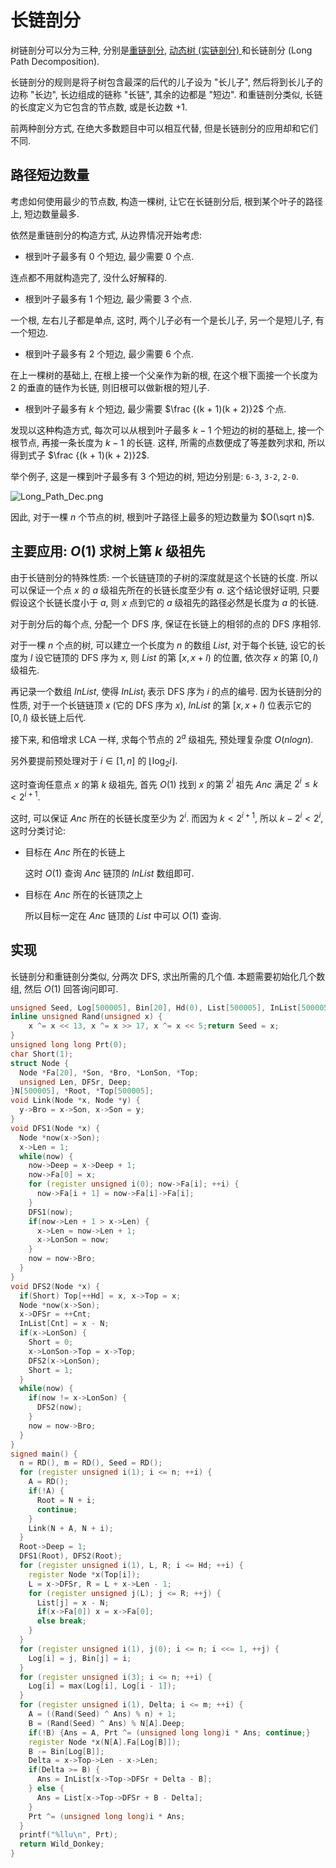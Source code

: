 # 长链剖分

树链剖分可以分为三种, 分别是[重链剖分](https://www.luogu.com.cn/blog/Wild-Donkey/qing-zhong-lian-pou-fen), [动态树 (实链剖分) ](https://www.luogu.com.cn/blog/Wild-Donkey/ding-ji-shu-shang-shuo-ju-jie-gou-lct) 和长链剖分 (Long Path Decomposition).

长链剖分的规则是将子树包含最深的后代的儿子设为 "长儿子", 然后将到长儿子的边称 "长边", 长边组成的链称 "长链", 其余的边都是 "短边". 和重链剖分类似, 长链的长度定义为它包含的节点数, 或是长边数 $+1$.

前两种剖分方式, 在绝大多数题目中可以相互代替, 但是长链剖分的应用却和它们不同.

## 路径短边数量

考虑如何使用最少的节点数, 构造一棵树, 让它在长链剖分后, 根到某个叶子的路径上, 短边数量最多.

依然是重链剖分的构造方式, 从边界情况开始考虑:

* 根到叶子最多有 $0$ 个短边, 最少需要 $0$ 个点.

连点都不用就构造完了, 没什么好解释的.

* 根到叶子最多有 $1$ 个短边, 最少需要 $3$ 个点.

一个根, 左右儿子都是单点, 这时, 两个儿子必有一个是长儿子, 另一个是短儿子, 有一个短边.

* 根到叶子最多有 $2$ 个短边, 最少需要 $6$ 个点.

在上一棵树的基础上, 在根上接一个父亲作为新的根, 在这个根下面接一个长度为 $2$ 的垂直的链作为长链, 则旧根可以做新根的短儿子.

* 根到叶子最多有 $k$ 个短边, 最少需要 $\frac {(k + 1)(k + 2)}2$ 个点.

发现以这种构造方式, 每次可以从根到叶子最多 $k - 1$ 个短边的树的基础上, 接一个根节点, 再接一条长度为 $k - 1$ 的长链. 这样, 所需的点数便成了等差数列求和, 所以得到式子 $\frac {(k + 1)(k + 2)}2$.

举个例子, 这是一棵到叶子最多有 $3$ 个短边的树, 短边分别是: `6-3`, `3-2`, `2-0`.

![Long_Path_Dec.png](https://i.loli.net/2021/06/24/mKwHsSTIJZYVXOb.png)

因此, 对于一棵 $n$ 个节点的树, 根到叶子路径上最多的短边数量为 $O(\sqrt n)$.

## 主要应用: $O(1)$ 求树上第 $k$ 级祖先

由于长链剖分的特殊性质: 一个长链链顶的子树的深度就是这个长链的长度. 所以可以保证一个点 $x$ 的 $a$ 级祖先所在的长链长度至少有 $a$. 这个结论很好证明, 只要假设这个长链长度小于 $a$, 则 $x$ 点到它的 $a$ 级祖先的路径必然是长度为 $a$ 的长链.

对于剖分后的每个点, 分配一个 DFS 序, 保证在长链上的相邻的点的 DFS 序相邻.

对于一棵 $n$ 个点的树, 可以建立一个长度为 $n$ 的数组 $List$, 对于每个长链, 设它的长度为 $l$ 设它链顶的 DFS 序为 $x$, 则 $List$ 的第 $[x, x + l)$ 的位置, 依次存 $x$ 的第 $[0, l)$ 级祖先.

再记录一个数组 $InList$, 使得 $InList_i$ 表示 DFS 序为 $i$ 的点的编号. 因为长链剖分的性质, 对于一个长链链顶 $x$ (它的 DFS 序为 $x$), $InList$ 的第 $[x, x + l)$ 位表示它的 $[0, l)$ 级长链上后代.

接下来, 和倍增求 LCA 一样, 求每个节点的 $2^a$ 级祖先, 预处理复杂度 $O(nlogn)$.

另外要提前预处理对于 $i \in [1, n]$ 的 $\lfloor \log_2 i \rfloor$.

这时查询任意点 $x$ 的第 $k$ 级祖先, 首先 $O(1)$ 找到 $x$ 的第 $2^i$ 祖先 $Anc$ 满足 $2^i \leq k < 2^{i + 1}$.

这时, 可以保证 $Anc$ 所在的长链长度至少为 $2^i$. 而因为 $k < 2^{i + 1}$, 所以 $k - 2^i < 2^i$, 这时分类讨论:

* 目标在 $Anc$ 所在的长链上

  这时 $O(1)$ 查询 $Anc$ 链顶的 $InList$ 数组即可.

* 目标在 $Anc$ 所在的长链顶之上

  所以目标一定在 $Anc$ 链顶的 $List$ 中可以 $O(1)$ 查询.

## 实现

长链剖分和重链剖分类似, 分两次 DFS, 求出所需的几个值. 本题需要初始化几个数组, 然后 $O(1)$ 回答询问即可.

```cpp
unsigned Seed, Log[500005], Bin[20], Hd(0), List[500005], InList[500005], m, n, Cnt(0), A, B, C, D, t, Ans(0), Tmp(0);
inline unsigned Rand(unsigned x) {
	x ^= x << 13, x ^= x >> 17, x ^= x << 5;return Seed = x;
}
unsigned long long Prt(0);
char Short(1);
struct Node {
  Node *Fa[20], *Son, *Bro, *LonSon, *Top;
  unsigned Len, DFSr, Deep;
}N[500005], *Root, *Top[500005];
void Link(Node *x, Node *y) {
  y->Bro = x->Son, x->Son = y;
}
void DFS1(Node *x) {
  Node *now(x->Son);
  x->Len = 1;
  while(now) {
    now->Deep = x->Deep + 1;
    now->Fa[0] = x;
    for (register unsigned i(0); now->Fa[i]; ++i) {
      now->Fa[i + 1] = now->Fa[i]->Fa[i];
    }
    DFS1(now);
    if(now->Len + 1 > x->Len) {
      x->Len = now->Len + 1;
      x->LonSon = now;
    }
    now = now->Bro;
  }
}
void DFS2(Node *x) {
  if(Short) Top[++Hd] = x, x->Top = x;
  Node *now(x->Son);
  x->DFSr = ++Cnt;
  InList[Cnt] = x - N;
  if(x->LonSon) {
    Short = 0;
    x->LonSon->Top = x->Top;
    DFS2(x->LonSon);
    Short = 1;
  }
  while(now) {
    if(now != x->LonSon) {
      DFS2(now);
    }
    now = now->Bro;
  }
}
signed main() {
  n = RD(), m = RD(), Seed = RD();
  for (register unsigned i(1); i <= n; ++i) {
    A = RD();
    if(!A) {
      Root = N + i;
      continue;
    }
    Link(N + A, N + i);
  }
  Root->Deep = 1;
  DFS1(Root), DFS2(Root);
  for (register unsigned i(1), L, R; i <= Hd; ++i) {
    register Node *x(Top[i]);
    L = x->DFSr, R = L + x->Len - 1;
    for (register unsigned j(L); j <= R; ++j) {
      List[j] = x - N;
      if(x->Fa[0]) x = x->Fa[0];
      else break;
    }
  }
  for (register unsigned i(1), j(0); i <= n; i <<= 1, ++j) {
    Log[i] = j, Bin[j] = i;
  }
  for (register unsigned i(3); i <= n; ++i) {
    Log[i] = max(Log[i], Log[i - 1]);
  }
  for (register unsigned i(1), Delta; i <= m; ++i) {
    A = ((Rand(Seed) ^ Ans) % n) + 1;
    B = (Rand(Seed) ^ Ans) % N[A].Deep;
    if(!B) {Ans = A, Prt ^= (unsigned long long)i * Ans; continue;}
    register Node *x(N[A].Fa[Log[B]]);
    B -= Bin[Log[B]];
    Delta = x->Top->Len - x->Len;
    if(Delta >= B) {
      Ans = InList[x->Top->DFSr + Delta - B];
    } else {
      Ans = List[x->Top->DFSr + B - Delta];
    }
    Prt ^= (unsigned long long)i * Ans;
  }
  printf("%llu\n", Prt);
  return Wild_Donkey;
}
```